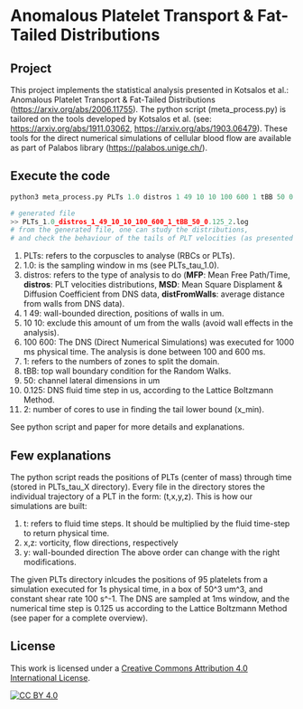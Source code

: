 # Anomalous Platelet Transport & Fat-Tailed Distributions

## Project

This project implements the statistical analysis presented in Kotsalos et al.: Anomalous Platelet Transport & Fat-Tailed Distributions (https://arxiv.org/abs/2006.11755). The python script (meta_process.py) is tailored on the tools developed by Kotsalos et al. (see: https://arxiv.org/abs/1911.03062, https://arxiv.org/abs/1903.06479). These tools for the direct numerical simulations of cellular blood flow are available as part of Palabos library (https://palabos.unige.ch/).

## Execute the code

```python
python3 meta_process.py PLTs 1.0 distros 1 49 10 10 100 600 1 tBB 50 0.125 2

# generated file
>> PLTs_1.0_distros_1_49_10_10_100_600_1_tBB_50_0.125_2.log
# from the generated file, one can study the distributions,
# and check the behaviour of the tails of PLT velocities (as presented in the paper).
```

1. PLTs: refers to the corpuscles to analyse (RBCs or PLTs).
2. 1.0: is the sampling window in ms (see PLTs_tau_1.0).
3. distros: refers to the type of analysis to do (**MFP**: Mean Free Path/Time, **distros**: PLT velocities distributions, **MSD**: Mean Square Displament & Diffusion Coefficient from DNS data, **distFromWalls**: average distance from walls from DNS data).
4. 1 49: wall-bounded direction, positions of walls in um.
5. 10 10: exclude this amount of um from the walls (avoid wall effects in the analysis).
6. 100 600: The DNS (Direct Numerical Simulations) was executed for 1000 ms physical time. The analysis is done between 100 and 600 ms.
7. 1: refers to the numbers of zones to split the domain.
8. tBB: top wall boundary condition for the Random Walks.
9. 50: channel lateral dimensions in um
10. 0.125: DNS fluid time step in us, according to the Lattice Boltzmann Method.
11. 2: number of cores to use in finding the tail lower bound (x_min).

See python script and paper for more details and explanations.

## Few explanations

The python script reads the positions of PLTs (center of mass) through time (stored in PLTs_tau_X directory). Every file in the directory stores the individual trajectory of a PLT in the form: (t,x,y,z). This is how our simulations are built:

1. t: refers to fluid time steps. It should be multiplied by the fluid time-step to return physical time.
2. x,z: vorticity, flow directions, respectively
3. y: wall-bounded direction
The above order can change with the right modifications.

The given PLTs directory inlcudes the positions of 95 platelets from a simulation executed for 1s physical time, in a box of 50^3 um^3, and constant shear rate 100 s^-1. The DNS are sampled at 1ms window, and the numerical time step is 0.125 us according to the Lattice Boltzmann Method (see paper for a complete overview).

## License

This work is licensed under a [Creative Commons Attribution 4.0 International
License][cc-by].

[![CC BY 4.0][cc-by-image]][cc-by]

[cc-by]: https://creativecommons.org/licenses/by/4.0/
[cc-by-image]: https://mirrors.creativecommons.org/presskit/buttons/88x31/svg/by.svg
